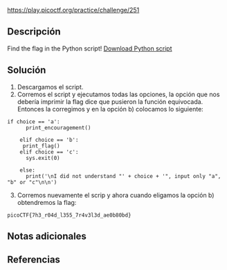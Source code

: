 https://play.picoctf.org/practice/challenge/251
## Descripción
Find the flag in the Python script! [Download Python script](https://artifacts.picoctf.net/c/35/serpentine.py)
## Solución
1. Descargamos el script.
2. Corremos el script y ejecutamos todas las opciones, la opción que nos debería imprimir la flag dice que pusieron la función equivocada. Entonces la corregimos y en la opción b) colocamos lo siguiente:
```
if choice == 'a':
      print_encouragement()
      
    elif choice == 'b':
     print_flag() 
    elif choice == 'c':
      sys.exit(0)
      
    else:
      print('\nI did not understand "' + choice + '", input only "a", "b" or "c"\n\n')
```
3. Corremos nuevamente el scrip y ahora cuando eligamos la opción b) obtendremos la flag:
```
picoCTF{7h3_r04d_l355_7r4v3l3d_ae0b80bd}
```


## Notas adicionales

## Referencias

